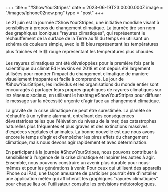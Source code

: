 +++
title = "#ShowYourStripes"
date = 2023-06-19T23:00:00.000Z
image = "/images/Iphone02new.png"
type = "post"
+++

Le 21 juin est la journée #ShowYourStripes, une initiative mondiale visant à sensibiliser à propos du changement climatique. La journée tire son nom des graphiques iconiques "rayures climatiques", qui représentent le réchauffement de la surface de la Terre au fil du temps en utilisant un schéma de couleurs simple, avec le 🟦 bleu représentant les températures plus fraîches et le 🟥 rouge représentant les températures plus chaudes.

Les rayures climatiques ont été développées pour la première fois par le scientifique du climat Ed Hawkins en 2018 et ont depuis été largement utilisées pour montrer l'impact du changement climatique de manière visuellement frappante et facile à comprendre. Le jour de #ShowYourStripes, les individus et les organisations du monde entier sont encouragés à partager leurs propres graphiques de rayures climatiques sur les réseaux sociaux, en utilisant le hashtag #ShowYourStripes pour diffuser le message sur la nécessité urgente d'agir face au changement climatique.

La gravité de la crise climatique ne peut être surestimée. La planète se réchauffe à un rythme alarmant, entraînant des conséquences dévastatrices telles que l'élévation du niveau de la mer, des catastrophes naturelles plus fréquentes et plus graves et des extinctions massives d'espèces végétales et animales. La bonne nouvelle est que nous avons encore le temps d'agir et d'empêcher les pires effets du changement climatique, mais nous devons agir rapidement et avec détermination.

En participant à la journée #ShowYourStripes, nous pouvons contribuer à sensibiliser à l'urgence de la crise climatique et inspirer les autres à agir. Ensemble, nous pouvons construire un avenir plus durable pour nous-mêmes et pour les générations à venir. Pour ceux qui utilisent des appareils iPhone ou iPad, une façon amusante de participer pourrait être d'installer une application météo qui afficherait les graphiques "rayures climatiques" pour chaque lieu où l'utilisateur consulte les prévisions météorologiques.
